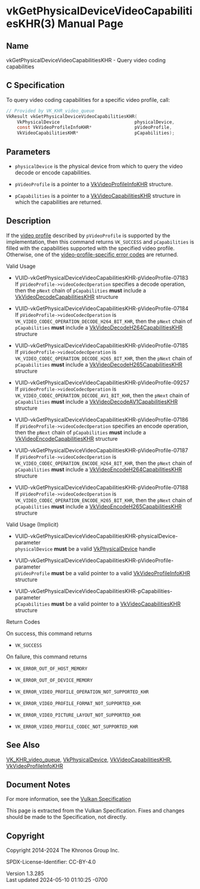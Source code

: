 # vkGetPhysicalDeviceVideoCapabilitiesKHR(3) Manual Page

## Name

vkGetPhysicalDeviceVideoCapabilitiesKHR - Query video coding
capabilities



## <a href="#_c_specification" class="anchor"></a>C Specification

To query video coding capabilities for a specific video profile, call:

``` c
// Provided by VK_KHR_video_queue
VkResult vkGetPhysicalDeviceVideoCapabilitiesKHR(
    VkPhysicalDevice                            physicalDevice,
    const VkVideoProfileInfoKHR*                pVideoProfile,
    VkVideoCapabilitiesKHR*                     pCapabilities);
```

## <a href="#_parameters" class="anchor"></a>Parameters

- `physicalDevice` is the physical device from which to query the video
  decode or encode capabilities.

- `pVideoProfile` is a pointer to a
  [VkVideoProfileInfoKHR](https://registry.khronos.org/vulkan/specs/1.3-extensions/man/html/VkVideoProfileInfoKHR.html) structure.

- `pCapabilities` is a pointer to a
  [VkVideoCapabilitiesKHR](https://registry.khronos.org/vulkan/specs/1.3-extensions/man/html/VkVideoCapabilitiesKHR.html) structure in
  which the capabilities are returned.

## <a href="#_description" class="anchor"></a>Description

If the <a
href="https://registry.khronos.org/vulkan/specs/1.3-extensions/html/vkspec.html#video-profiles"
target="_blank" rel="noopener">video profile</a> described by
`pVideoProfile` is supported by the implementation, then this command
returns `VK_SUCCESS` and `pCapabilities` is filled with the capabilities
supported with the specified video profile. Otherwise, one of the <a
href="https://registry.khronos.org/vulkan/specs/1.3-extensions/html/vkspec.html#video-profile-error-codes"
target="_blank" rel="noopener">video-profile-specific error codes</a>
are returned.

Valid Usage

- <a
  href="#VUID-vkGetPhysicalDeviceVideoCapabilitiesKHR-pVideoProfile-07183"
  id="VUID-vkGetPhysicalDeviceVideoCapabilitiesKHR-pVideoProfile-07183"></a>
  VUID-vkGetPhysicalDeviceVideoCapabilitiesKHR-pVideoProfile-07183  
  If `pVideoProfile->videoCodecOperation` specifies a decode operation,
  then the `pNext` chain of `pCapabilities` **must** include a
  [VkVideoDecodeCapabilitiesKHR](https://registry.khronos.org/vulkan/specs/1.3-extensions/man/html/VkVideoDecodeCapabilitiesKHR.html)
  structure

- <a
  href="#VUID-vkGetPhysicalDeviceVideoCapabilitiesKHR-pVideoProfile-07184"
  id="VUID-vkGetPhysicalDeviceVideoCapabilitiesKHR-pVideoProfile-07184"></a>
  VUID-vkGetPhysicalDeviceVideoCapabilitiesKHR-pVideoProfile-07184  
  If `pVideoProfile->videoCodecOperation` is
  `VK_VIDEO_CODEC_OPERATION_DECODE_H264_BIT_KHR`, then the `pNext` chain
  of `pCapabilities` **must** include a
  [VkVideoDecodeH264CapabilitiesKHR](https://registry.khronos.org/vulkan/specs/1.3-extensions/man/html/VkVideoDecodeH264CapabilitiesKHR.html)
  structure

- <a
  href="#VUID-vkGetPhysicalDeviceVideoCapabilitiesKHR-pVideoProfile-07185"
  id="VUID-vkGetPhysicalDeviceVideoCapabilitiesKHR-pVideoProfile-07185"></a>
  VUID-vkGetPhysicalDeviceVideoCapabilitiesKHR-pVideoProfile-07185  
  If `pVideoProfile->videoCodecOperation` is
  `VK_VIDEO_CODEC_OPERATION_DECODE_H265_BIT_KHR`, then the `pNext` chain
  of `pCapabilities` **must** include a
  [VkVideoDecodeH265CapabilitiesKHR](https://registry.khronos.org/vulkan/specs/1.3-extensions/man/html/VkVideoDecodeH265CapabilitiesKHR.html)
  structure

- <a
  href="#VUID-vkGetPhysicalDeviceVideoCapabilitiesKHR-pVideoProfile-09257"
  id="VUID-vkGetPhysicalDeviceVideoCapabilitiesKHR-pVideoProfile-09257"></a>
  VUID-vkGetPhysicalDeviceVideoCapabilitiesKHR-pVideoProfile-09257  
  If `pVideoProfile->videoCodecOperation` is
  `VK_VIDEO_CODEC_OPERATION_DECODE_AV1_BIT_KHR`, then the `pNext` chain
  of `pCapabilities` **must** include a
  [VkVideoDecodeAV1CapabilitiesKHR](https://registry.khronos.org/vulkan/specs/1.3-extensions/man/html/VkVideoDecodeAV1CapabilitiesKHR.html)
  structure

- <a
  href="#VUID-vkGetPhysicalDeviceVideoCapabilitiesKHR-pVideoProfile-07186"
  id="VUID-vkGetPhysicalDeviceVideoCapabilitiesKHR-pVideoProfile-07186"></a>
  VUID-vkGetPhysicalDeviceVideoCapabilitiesKHR-pVideoProfile-07186  
  If `pVideoProfile->videoCodecOperation` specifies an encode operation,
  then the `pNext` chain of `pCapabilities` **must** include a
  [VkVideoEncodeCapabilitiesKHR](https://registry.khronos.org/vulkan/specs/1.3-extensions/man/html/VkVideoEncodeCapabilitiesKHR.html)
  structure

- <a
  href="#VUID-vkGetPhysicalDeviceVideoCapabilitiesKHR-pVideoProfile-07187"
  id="VUID-vkGetPhysicalDeviceVideoCapabilitiesKHR-pVideoProfile-07187"></a>
  VUID-vkGetPhysicalDeviceVideoCapabilitiesKHR-pVideoProfile-07187  
  If `pVideoProfile->videoCodecOperation` is
  `VK_VIDEO_CODEC_OPERATION_ENCODE_H264_BIT_KHR`, then the `pNext` chain
  of `pCapabilities` **must** include a
  [VkVideoEncodeH264CapabilitiesKHR](https://registry.khronos.org/vulkan/specs/1.3-extensions/man/html/VkVideoEncodeH264CapabilitiesKHR.html)
  structure

- <a
  href="#VUID-vkGetPhysicalDeviceVideoCapabilitiesKHR-pVideoProfile-07188"
  id="VUID-vkGetPhysicalDeviceVideoCapabilitiesKHR-pVideoProfile-07188"></a>
  VUID-vkGetPhysicalDeviceVideoCapabilitiesKHR-pVideoProfile-07188  
  If `pVideoProfile->videoCodecOperation` is
  `VK_VIDEO_CODEC_OPERATION_ENCODE_H265_BIT_KHR`, then the `pNext` chain
  of `pCapabilities` **must** include a
  [VkVideoEncodeH265CapabilitiesKHR](https://registry.khronos.org/vulkan/specs/1.3-extensions/man/html/VkVideoEncodeH265CapabilitiesKHR.html)
  structure

Valid Usage (Implicit)

- <a
  href="#VUID-vkGetPhysicalDeviceVideoCapabilitiesKHR-physicalDevice-parameter"
  id="VUID-vkGetPhysicalDeviceVideoCapabilitiesKHR-physicalDevice-parameter"></a>
  VUID-vkGetPhysicalDeviceVideoCapabilitiesKHR-physicalDevice-parameter  
  `physicalDevice` **must** be a valid
  [VkPhysicalDevice](https://registry.khronos.org/vulkan/specs/1.3-extensions/man/html/VkPhysicalDevice.html) handle

- <a
  href="#VUID-vkGetPhysicalDeviceVideoCapabilitiesKHR-pVideoProfile-parameter"
  id="VUID-vkGetPhysicalDeviceVideoCapabilitiesKHR-pVideoProfile-parameter"></a>
  VUID-vkGetPhysicalDeviceVideoCapabilitiesKHR-pVideoProfile-parameter  
  `pVideoProfile` **must** be a valid pointer to a valid
  [VkVideoProfileInfoKHR](https://registry.khronos.org/vulkan/specs/1.3-extensions/man/html/VkVideoProfileInfoKHR.html) structure

- <a
  href="#VUID-vkGetPhysicalDeviceVideoCapabilitiesKHR-pCapabilities-parameter"
  id="VUID-vkGetPhysicalDeviceVideoCapabilitiesKHR-pCapabilities-parameter"></a>
  VUID-vkGetPhysicalDeviceVideoCapabilitiesKHR-pCapabilities-parameter  
  `pCapabilities` **must** be a valid pointer to a
  [VkVideoCapabilitiesKHR](https://registry.khronos.org/vulkan/specs/1.3-extensions/man/html/VkVideoCapabilitiesKHR.html) structure

Return Codes

On success, this command returns  
- `VK_SUCCESS`

On failure, this command returns  
- `VK_ERROR_OUT_OF_HOST_MEMORY`

- `VK_ERROR_OUT_OF_DEVICE_MEMORY`

- `VK_ERROR_VIDEO_PROFILE_OPERATION_NOT_SUPPORTED_KHR`

- `VK_ERROR_VIDEO_PROFILE_FORMAT_NOT_SUPPORTED_KHR`

- `VK_ERROR_VIDEO_PICTURE_LAYOUT_NOT_SUPPORTED_KHR`

- `VK_ERROR_VIDEO_PROFILE_CODEC_NOT_SUPPORTED_KHR`

## <a href="#_see_also" class="anchor"></a>See Also

[VK_KHR_video_queue](https://registry.khronos.org/vulkan/specs/1.3-extensions/man/html/VK_KHR_video_queue.html),
[VkPhysicalDevice](https://registry.khronos.org/vulkan/specs/1.3-extensions/man/html/VkPhysicalDevice.html),
[VkVideoCapabilitiesKHR](https://registry.khronos.org/vulkan/specs/1.3-extensions/man/html/VkVideoCapabilitiesKHR.html),
[VkVideoProfileInfoKHR](https://registry.khronos.org/vulkan/specs/1.3-extensions/man/html/VkVideoProfileInfoKHR.html)

## <a href="#_document_notes" class="anchor"></a>Document Notes

For more information, see the <a
href="https://registry.khronos.org/vulkan/specs/1.3-extensions/html/vkspec.html#vkGetPhysicalDeviceVideoCapabilitiesKHR"
target="_blank" rel="noopener">Vulkan Specification</a>

This page is extracted from the Vulkan Specification. Fixes and changes
should be made to the Specification, not directly.

## <a href="#_copyright" class="anchor"></a>Copyright

Copyright 2014-2024 The Khronos Group Inc.

SPDX-License-Identifier: CC-BY-4.0

Version 1.3.285  
Last updated 2024-05-10 01:10:25 -0700
